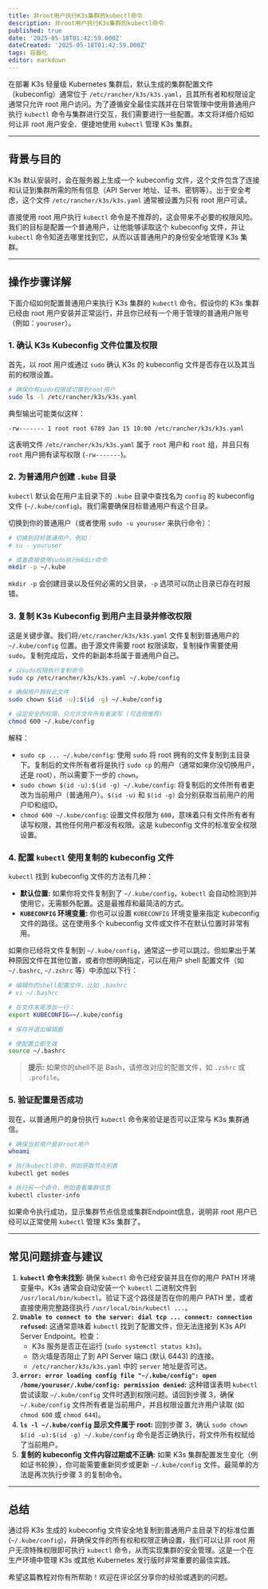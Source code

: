 ```yaml
---
title: 非root用户执行K3s集群的kubectl命令
description: 非root用户执行K3s集群的kubectl命令
published: true
date: '2025-05-18T01:42:59.000Z'
dateCreated: '2025-05-18T01:42:59.000Z'
tags: 容器化
editor: markdown
---
```


在部署 K3s 轻量级 Kubernetes 集群后，默认生成的集群配置文件（kubeconfig）通常位于 `/etc/rancher/k3s/k3s.yaml`，且其所有者和权限设定通常只允许 root 用户访问。为了遵循安全最佳实践并在日常管理中使用普通用户执行 `kubectl` 命令与集群进行交互，我们需要进行一些配置。本文将详细介绍如何让非 root 用户安全、便捷地使用 `kubectl` 管理 K3s 集群。

<!-- more -->

---

## 背景与目的

K3s 默认安装时，会在服务器上生成一个 kubeconfig 文件，这个文件包含了连接和认证到集群所需的所有信息（API Server 地址、证书、密钥等）。出于安全考虑，这个文件 `/etc/rancher/k3s/k3s.yaml` 通常被设置为只有 root 用户可读。

直接使用 root 用户执行 `kubectl` 命令是不推荐的，这会带来不必要的权限风险。我们的目标是配置一个普通用户，让他能够读取这个 kubeconfig 文件，并让 `kubectl` 命令知道去哪里找到它，从而以该普通用户的身份安全地管理 K3s 集群。

---

## 操作步骤详解

下面介绍如何配置普通用户来执行 K3s 集群的 `kubectl` 命令。假设你的 K3s 集群已经由 root 用户安装并正常运行，并且你已经有一个用于管理的普通用户账号（例如：`youruser`）。

### 1. 确认 K3s Kubeconfig 文件位置及权限

首先，以 root 用户或通过 `sudo` 确认 K3s 的 kubeconfig 文件是否存在以及其当前的权限设置。

```bash
# 确保你有sudo权限或切换到root用户
sudo ls -l /etc/rancher/k3s/k3s.yaml
```

典型输出可能类似这样：
```
-rw------- 1 root root 6789 Jan 15 10:00 /etc/rancher/k3s/k3s.yaml
```
这表明文件 `/etc/rancher/k3s/k3s.yaml` 属于 `root` 用户和 `root` 组，并且只有 `root` 用户拥有读写权限 (`-rw-------`)。

### 2. 为普通用户创建 `.kube` 目录

`kubectl` 默认会在用户主目录下的 `.kube` 目录中查找名为 `config` 的 kubeconfig 文件 (`~/.kube/config`)。我们需要确保目标普通用户有这个目录。

切换到你的普通用户（或者使用 `sudo -u youruser` 来执行命令）：

```bash
# 切换到目标普通用户，例如：
# su - youruser

# 或者直接使用sudo执行mkdir命令
mkdir -p ~/.kube
```

`mkdir -p` 会创建目录以及任何必需的父目录，`-p` 选项可以防止目录已存在时报错。

### 3. 复制 K3s Kubeconfig 到用户主目录并修改权限

这是关键步骤。我们将`/etc/rancher/k3s/k3s.yaml` 文件复制到普通用户的 `~/.kube/config` 位置。由于源文件需要 root 权限读取，复制操作需要使用 `sudo`。复制完成后，文件的新副本将属于普通用户自己。

```bash
# 以sudo权限执行复制命令
sudo cp /etc/rancher/k3s/k3s.yaml ~/.kube/config

# 确保用户拥有此文件
sudo chown $(id -u):$(id -g) ~/.kube/config

# 设定安全的权限，只允许文件所有者读写 (可选但推荐)
chmod 600 ~/.kube/config
```

解释：
*   `sudo cp ... ~/.kube/config`: 使用 `sudo` 将 root 拥有的文件复制到主目录下。复制后的文件所有者将是执行 `sudo cp` 的用户（通常如果你没切换用户，还是 root），所以需要下一步的 `chown`。
*   `sudo chown $(id -u):$(id -g) ~/.kube/config`: 将复制后的文件所有者更改为当前用户（普通用户）。`$(id -u)` 和 `$(id -g)` 会分别获取当前用户的用户ID和组ID。
*   `chmod 600 ~/.kube/config`: 设置文件权限为 `600`，意味着只有文件所有者有读写权限，其他任何用户都没有权限。这是 kubeconfig 文件的标准安全权限设置。

### 4. 配置 `kubectl` 使用复制的 kubeconfig 文件

`kubectl` 找到 kubeconfig 文件的方法有几种：

*   **默认位置:** 如果你将文件复制到了 `~/.kube/config`，`kubectl` 会自动检测到并使用它，无需额外配置。这是最推荐和最简洁的方式。
*   **`KUBECONFIG` 环境变量:** 你也可以设置 `KUBECONFIG` 环境变量来指定 kubeconfig 文件的路径。这在使用多个 kubeconfig 文件或文件不在默认位置时非常有用。

如果你已经将文件复制到 `~/.kube/config`，通常这一步可以跳过。但如果出于某种原因文件在其他位置，或者你想明确指定，可以在用户 shell 配置文件（如 `~/.bashrc`, `~/.zshrc` 等）中添加以下行：

```bash
# 编辑你的shell配置文件，比如 .bashrc
# vi ~/.bashrc

# 在文件末尾添加一行：
export KUBECONFIG=~/.kube/config

# 保存并退出编辑器

# 使配置立即生效
source ~/.bashrc
```

> **提示:** 如果你的shell不是 Bash，请修改对应的配置文件，如 `.zshrc` 或 `.profile`。

### 5. 验证配置是否成功

现在，以普通用户的身份执行 `kubectl` 命令来验证是否可以正常与 K3s 集群通信。

```bash
# 确保当前用户是非root用户
whoami

# 执行kubectl命令，例如获取节点列表
kubectl get nodes

# 执行另一个命令，例如查看集群信息
kubectl cluster-info
```

如果命令执行成功，显示集群节点信息或集群Endpoint信息，说明非 root 用户已经可以正常使用 `kubectl` 管理 K3s 集群了。

---

## 常见问题排查与建议

1.  **`kubectl` 命令未找到:** 确保 `kubectl` 命令已经安装并且在你的用户 PATH 环境变量中。K3s 通常会自动安装一个 `kubectl` 二进制文件到 `/usr/local/bin/kubectl`。验证下这个路径是否在你的用户 PATH 里，或者直接使用完整路径执行 `/usr/local/bin/kubectl ...`。
2.  **`Unable to connect to the server: dial tcp ... connect: connection refused`:** 这通常意味着 `kubectl` 找到了配置文件，但无法连接到 K3s API Server Endpoint。检查：
    *   K3s 服务是否正在运行 (`sudo systemctl status k3s`)。
    *   防火墙是否阻止了到 API Server 端口 (默认 6443) 的连接。
    *   `/etc/rancher/k3s/k3s.yaml` 中的 `server` 地址是否可达。
3.  **`error: error loading config file "~/.kube/config": open /home/youruser/.kube/config: permission denied`:** 这种错误表明 `kubectl` 尝试读取 `~/.kube/config` 文件时遇到权限问题。请回到步骤 3，确保 `~/.kube/config` 文件所有者是当前用户，并且权限设置允许用户读取 (如 `chmod 600` 或 `chmod 644`)。
4.  **`ls -l ~/.kube/config` 显示文件属于 root:** 回到步骤 3，确认 `sudo chown $(id -u):$(id -g) ~/.kube/config` 命令是否正确执行，将文件所有权赋给了当前用户。
5.  **复制的 kubeconfig 文件内容过期或不正确:** 如果 K3s 集群配置发生变化（例如证书轮换），你可能需要重新同步或更新 `~/.kube/config` 文件。最简单的方法是再次执行步骤 3 的复制命令。

---

## 总结

通过将 K3s 生成的 kubeconfig 文件安全地复制到普通用户主目录下的标准位置 (`~/.kube/config`)，并确保文件的所有权和权限正确设置，我们可以让非 root 用户无须特殊权限即可执行 `kubectl` 命令，从而实现集群的安全管理。这是一个在生产环境中管理 K3s 或其他 Kubernetes 发行版时非常重要的最佳实践。

希望这篇教程对你有所帮助！欢迎在评论区分享你的经验或遇到的问题。